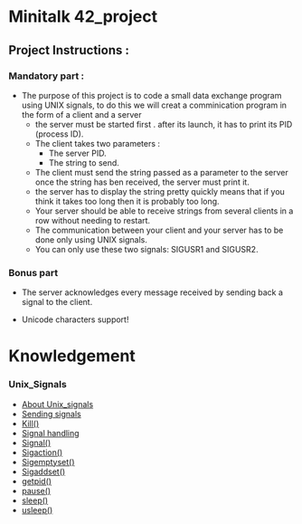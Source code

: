# Minitalk 42_project

## Project Instructions :
### Mandatory part :

 * The purpose of this project is to code a small data exchange program using UNIX signals, to do this we will creat a comminication program in the form of a client and a server
    + the server must be started first . after its launch, it has to print its PID (process ID).
    + The client takes two parameters :
        + The server PID.
        + The string to send.
    + The client must send the string passed as a parameter to the server once the string has ben received, the server must print it. 
    + the server has to display the string pretty quickly means that if you think it takes too long then it is probably too long.
    + Your server should be able to receive strings from several clients in a row without needing to restart.
    + The communication between your client and your server has to be done only using UNIX signals.
    + You can only use these two signals: SIGUSR1 and SIGUSR2.

### Bonus part
    
+ The server acknowledges every message received by sending back a signal to the client.

+ Unicode characters support!

# Knowledgement
### Unix_Signals
<ul>
    <li> <a href="https://github.com/ahammout/Minitalk/blob/main/Readme/UNIX_SIGNALS.md">About Unix_signals </a></li>
    <li> <a href="https://github.com/ahammout/Minitalk/blob/main/Readme/UNIX_SIGNALS.md#sending-signals">Sending signals </a> </li>
    <li> <a href="https://github.com/ahammout/Minitalk/blob/main/Readme/UNIX_SIGNALS.md#kill-">Kill() </a> </li>
    <li> <a href="https://github.com/ahammout/Minitalk/blob/main/Readme/UNIX_SIGNALS.md#signal-handling">Signal handling </a> </li>
    <li> <a href="https://github.com/ahammout/Minitalk/blob/main/Readme/UNIX_SIGNALS.md#signal-">Signal() </a> </li>
    <li> <a href="https://github.com/ahammout/Minitalk/blob/main/Readme/UNIX_SIGNALS.md#sigaction--">Sigaction() </a> </li>
    <li> <a href="https://github.com/ahammout/Minitalk/blob/main/Readme/UNIX_SIGNALS.md#sigemptyset-">Sigemptyset() </a> </li>
    <li> <a href="https://github.com/ahammout/Minitalk/blob/main/Readme/UNIX_SIGNALS.md#sigaddset-">Sigaddset() </a> </li>
    <li> <a href="https://github.com/ahammout/Minitalk/blob/main/Readme/UNIX_SIGNALS.md#getpid-">getpid() </a> </li>
    <li> <a href="https://github.com/ahammout/Minitalk/blob/main/Readme/UNIX_SIGNALS.md#pause-">pause() </a> </li>
    <li> <a href="https://github.com/ahammout/Minitalk/blob/main/Readme/UNIX_SIGNALS.md#sleep-">sleep() </a> </li>
    <li> <a href="https://github.com/ahammout/Minitalk/blob/main/Readme/UNIX_SIGNALS.md#usleep-">usleep() </a> </li>
</ul>

